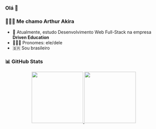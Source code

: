 ### Olá 👋

### 🧑🏻‍💻 Me chamo Arthur Akira

- 🌱 Atualmente, estudo Desenvolvimento Web Full-Stack na empresa **Driven Education**
- 💁🏻‍♂️ Pronomes: ele/dele
- 🇧🇷 Sou brasileiro

### 📊 GitHub Stats

<a href="https://github.com/akiraTatesawa">
  <div align="center">
    <img height="165em" src="https://github-readme-stats.vercel.app/api/top-langs/?username=akiraTatesawa&layout=compact&theme=dracula" />
    <img height="165em" src="https://github-readme-stats.vercel.app/api?username=akiraTatesawa&layout=compact&theme=dracula" />
  </div>
</a>

